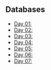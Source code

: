 ## Databases

- [Day 01:]()
- [Day 02:]()
- [Day 03:]()
- [Day 04:]()
- [Day 05:]()
- [Day 06:]()
- [Day 07:]()
